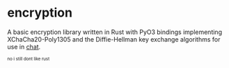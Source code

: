 # encryption

A basic encryption library written in Rust with PyO3 bindings implementing XChaCha20-Poly1305 and the Diffie-Hellman key exchange algorithms for use in [chat](https://github.com/SomeHybrid/chat).

<sup><sub>no i still dont like rust</sup></sub>
